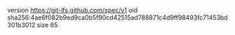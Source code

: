 version https://git-lfs.github.com/spec/v1
oid sha256:4ae6f082b9ed9ca0b5f90cd42515ad788871c4d9ff98493fc71453bd301b3012
size 65
